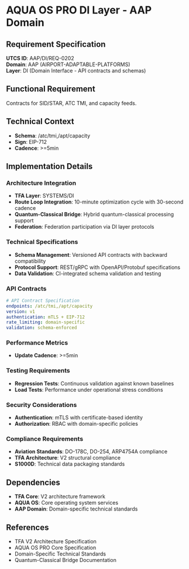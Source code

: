 # AQUA OS PRO DI Layer - AAP Domain

## Requirement Specification

**UTCS ID**: AAP/DI/REQ-0202  
**Domain**: AAP (AIRPORT-ADAPTABLE-PLATFORMS)  
**Layer**: DI (Domain Interface - API contracts and schemas)  

## Functional Requirement

Contracts for SID/STAR, ATC TMI, and capacity feeds.

## Technical Context

- **Schema**: /atc/tmi,/apt/capacity
- **Sign**: EIP-712
- **Cadence**: >=5min


## Implementation Details

### Architecture Integration
- **TFA Layer**: SYSTEMS/DI
- **Route Loop Integration**: 10-minute optimization cycle with 30-second cadence
- **Quantum-Classical Bridge**: Hybrid quantum-classical processing support
- **Federation**: Federation participation via DI layer protocols

### Technical Specifications

- **Schema Management**: Versioned API contracts with backward compatibility
- **Protocol Support**: REST/gRPC with OpenAPI/Protobuf specifications
- **Data Validation**: CI-integrated schema validation and testing

### API Contracts


```yaml
# API Contract Specification
endpoints: /atc/tmi,/apt/capacity
version: v1
authentication: mTLS + EIP-712 
rate_limiting: domain-specific
validation: schema-enforced
```

### Performance Metrics

- **Update Cadence**: >=5min

### Testing Requirements

- **Regression Tests**: Continuous validation against known baselines
- **Load Tests**: Performance under operational stress conditions

### Security Considerations

- **Authentication**: mTLS with certificate-based identity
- **Authorization**: RBAC with domain-specific policies

### Compliance Requirements

- **Aviation Standards**: DO-178C, DO-254, ARP4754A compliance
- **TFA Architecture**: V2 structural compliance
- **S1000D**: Technical data packaging standards

## Dependencies

- **TFA Core**: V2 architecture framework
- **AQUA OS**: Core operating system services
- **AAP Domain**: Domain-specific technical standards

## References

- TFA V2 Architecture Specification
- AQUA OS PRO Core Specification
- Domain-Specific Technical Standards
- Quantum-Classical Bridge Documentation
